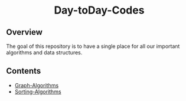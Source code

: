 <h1 align="center" >Day-toDay-Codes</h1>

## Overview

The goal of this repository is to have a single place for all our important algorithms and data structures.

## Contents

- [Graph-Algorithms](/Graph-Algorithms/)
- [Sorting-Algorithms](/Sorting-Algorithms/)
